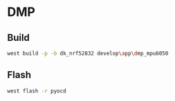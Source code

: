 # DMP 


## Build
```bash
west build -p -b dk_nrf52832 develop\app\dmp_mpu6050
```

## Flash
```bash
west flash -r pyocd
```